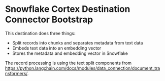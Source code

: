 # Snowflake Cortex Destination Connector Bootstrap

This destination does three things:
* Split records into chunks and separates metadata from text data
* Embeds text data into an embedding vector
* Stores the metadata and embedding vector in Snowflake

The record processing is using the text split components from https://python.langchain.com/docs/modules/data_connection/document_transformers/.